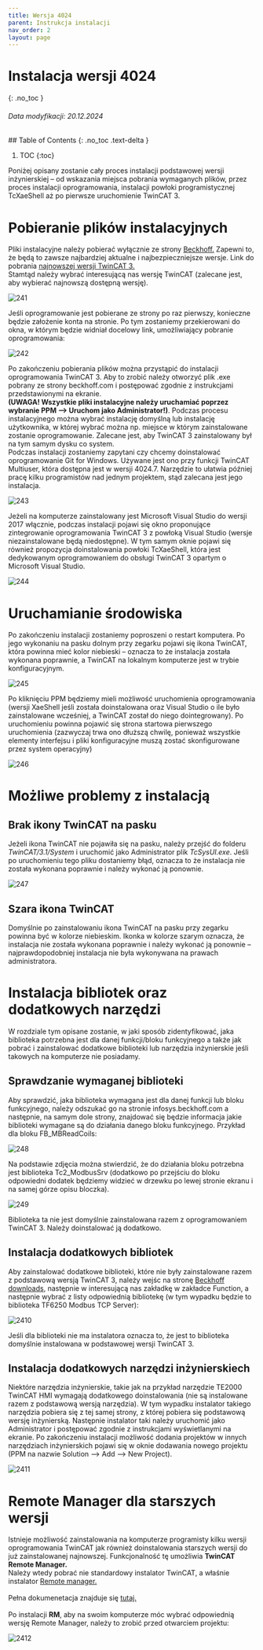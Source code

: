 ```yaml
---
title: Wersja 4024 
parent: Instrukcja instalacji 
nav_order: 2
layout: page
---
```



# Instalacja wersji 4024
{: .no_toc }
<h6> Data modyfikacji: 20.12.2024 </h6>
## Table of Contents
{: .no_toc .text-delta }

1. TOC
{:toc}

Poniżej opisany zostanie cały proces instalacji podstawowej wersji inżynierskiej – od wskazania miejsca pobrania wymaganych plików, przez proces instalacji oprogramowania, instalacji powłoki programistycznej TcXaeShell aż po pierwsze uruchomienie TwinCAT 3. 
# Pobieranie plików instalacyjnych 
Pliki instalacyjne należy pobierać wyłącznie ze strony [Beckhoff.](https://www.beckhoff.com/pl-pl/) Zapewni to, że będą to zawsze najbardziej aktualne i najbezpieczniejsze wersje. Link do pobrania [najnowszej wersji TwinCAT 3.](https://www.beckhoff.com/pl-pl/support/download-finder/software-and-tools/) 
<br>
Stamtąd należy wybrać interesującą nas wersję TwinCAT (zalecane jest, aby wybierać najnowszą dostępną wersję).

![241](https://ba-pl.github.io/wiki/assets/images/4024/241.png "241")

Jeśli oprogramowanie jest pobierane ze strony po raz pierwszy, konieczne będzie założenie konta na stronie. Po tym zostaniemy przekierowani do okna, w którym będzie widniał docelowy link, umożliwiający pobranie oprogramowania:

![242](https://ba-pl.github.io/wiki/assets/images/4024/242.png "242")

Po zakończeniu pobierania plików można przystąpić do instalacji oprogramowania TwinCAT 3. Aby to zrobić należy otworzyć plik .exe pobrany ze strony beckhoff.com i postępować zgodnie z instrukcjami przedstawionymi na ekranie.
<br>
**(UWAGA! Wszystkie pliki instalacyjne należy uruchamiać poprzez wybranie PPM --> Uruchom jako Administrator!)**. Podczas procesu instalacyjnego można wybrać instalację domyślną lub instalację użytkownika, w której wybrać można np. miejsce w którym zainstalowane zostanie oprogramowanie. Zalecane jest, aby TwinCAT 3 zainstalowany był na tym samym dysku co system.
<br>
Podczas instalacji zostaniemy zapytani czy chcemy doinstalować oprogramowanie Git for Windows. Używane jest ono przy funkcji TwinCAT Multiuser, która dostępna jest w wersji 4024.7. Narzędzie to ułatwia później pracę kilku programistów nad jednym projektem, stąd zalecana jest jego instalacja.

![243](https://ba-pl.github.io/wiki/assets/images/4024/243.png "243")

Jeżeli na komputerze zainstalowany jest Microsoft Visual Studio do wersji 2017 włącznie, podczas instalacji pojawi się okno proponujące zintegrowanie oprogramowania TwinCAT 3 z powłoką Visual Studio (wersje niezainstalowane będą niedostępne). W tym samym oknie pojawi się również propozycja doinstalowania powłoki TcXaeShell, która jest dedykowanym oprogramowaniem do obsługi TwinCAT 3 opartym o Microsoft Visual Studio.

![244](https://ba-pl.github.io/wiki/assets/images/4024/244.png "244")

# Uruchamianie środowiska 
Po zakończeniu instalacji zostaniemy poproszeni o restart komputera. Po jego wykonaniu na pasku dolnym przy zegarku pojawi się ikona TwinCAT, która powinna mieć kolor niebieski – oznacza to że instalacja została wykonana poprawnie, a TwinCAT na lokalnym komputerze jest w trybie konfiguracyjnym.

![245](https://ba-pl.github.io/wiki/assets/images/4024/245.png "245")

Po kliknięciu PPM będziemy mieli możliwość uruchomienia oprogramowania (wersji XaeShell jeśli została doinstalowana oraz Visual Studio o ile było zainstalowane wcześniej, a TwinCAT został do niego dointegrowany). Po uruchomieniu powinna pojawić się strona startowa pierwszego uruchomienia (zazwyczaj trwa ono dłuższą chwilę, ponieważ wszystkie elementy interfejsu i pliki konfiguracyjne muszą zostać skonfigurowane przez system operacyjny)

![246](https://ba-pl.github.io/wiki/assets/images/4024/246.png "246")

# Możliwe problemy z instalacją
## Brak ikony TwinCAT na pasku 
Jeżeli ikona TwinCAT nie pojawiła się na pasku, należy przejść do folderu *TwinCAT/3.1/System* i uruchomić jako Administrator plik *TcSysUI.exe*. Jeśli po uruchomieniu tego pliku dostaniemy błąd, oznacza to że instalacja nie została wykonana poprawnie i należy wykonać ją ponownie.

![247](https://ba-pl.github.io/wiki/assets/images/4024/247.png "247")

## Szara ikona TwinCAT
Domyślnie po zainstalowaniu ikona TwinCAT na pasku przy zegarku powinna być w kolorze niebieskim. Ikonka w kolorze szarym oznacza, że instalacja nie została wykonana poprawnie i należy wykonać ją ponownie – najprawdopodobniej instalacja nie była wykonywana na prawach administratora.
# Instalacja bibliotek oraz dodatkowych narzędzi 
W rozdziale tym opisane zostanie, w jaki sposób zidentyfikować, jaka biblioteka potrzebna jest dla danej funkcji/bloku funkcyjnego a także jak pobrać i zainstalować dodatkowe biblioteki lub narzędzia inżynierskie jeśli takowych na komputerze nie posiadamy.
## Sprawdzanie wymaganej biblioteki 
Aby sprawdzić, jaka biblioteka wymagana jest dla danej funkcji lub bloku funkcyjnego, należy odszukać go na stronie infosys.beckhoff.com a następnie, na samym dole strony, znajdować się będzie informacja jakie biblioteki wymagane są do działania danego bloku funkcyjnego. Przykład dla bloku FB_MBReadCoils:

![248](https://ba-pl.github.io/wiki/assets/images/4024/248.png "248")

Na podstawie zdjęcia można stwierdzić, że do działania bloku potrzebna jest biblioteka Tc2_ModbusSrv (dodatkowo po przejściu do bloku odpowiedni dodatek będziemy widzieć w drzewku po lewej stronie ekranu i na samej górze opisu bloczka).

![249](https://ba-pl.github.io/wiki/assets/images/4024/249.png "249")

Biblioteka ta nie jest domyślnie zainstalowana razem z oprogramowaniem TwinCAT 3. Należy doinstalować ją dodatkowo.
## Instalacja dodatkowych bibliotek 
Aby zainstalować dodatkowe biblioteki, które nie były zainstalowane razem z podstawową wersją TwinCAT 3, należy wejśc na stronę [Beckhoff downloads](https://beckhoff.pl/english/download/tc3-downloads.htm), następnie w interesującą nas zakładkę w zakładce Function, a następnie wybrać z listy odpowiednią bibliotekę (w tym wypadku będzie to biblioteka TF6250 Modbus TCP Server):

![2410](https://ba-pl.github.io/wiki/assets/images/4024/2410.png "2410")

Jeśli dla biblioteki nie ma instalatora oznacza to, że jest to biblioteka domyślnie instalowana w podstawowej wersji TwinCAT 3.
## Instalacja dodatkowych narzędzi inżynierskiech 
Niektóre narzędzia inżynierskie, takie jak na przykład narzędzie TE2000 TwinCAT HMI wymagają dodatkowego doinstalowania (nie są instalowane razem z podstawową wersją narzędzia). W tym wypadku instalator takiego narzędzia pobiera się z tej samej strony, z której pobiera się podstawową wersję inżynierską. Następnie instalator taki należy uruchomić jako Administrator i postępować zgodnie z instrukcjami wyświetlanymi na ekranie. Po zakończeniu instalacji możliwość dodania projektów w innych narzędziach inżynierskich pojawi się w oknie dodawania nowego projektu (PPM na nazwie Solution --> Add --> New Project).

![2411](https://ba-pl.github.io/wiki/assets/images/4024/2411.png "2411")

# Remote Manager dla starszych wersji 

Istnieje możliwość zainstalowania na komputerze programisty kilku wersji oprogramowania TwinCAT jak również doinstalowania starszych wersji do już zainstalowanej najnowszej. Funkcjonalność tę umożliwia **TwinCAT Remote Manager.**
<br>
Należy wtedy pobrać nie standardowy instalator TwinCAT, a właśnie instalator [Remote manager.](https://www.beckhoff.com/pl-pl/support/download-finder/search-result/?download_group=97028330)
<br>
<br>
Pełna dokumenetacja znajduje się [tutaj.](https://download.beckhoff.com/download/document/automation/twincat3/TC3_Remote_Manager_en.pdf)
<br>
<br>
Po instalacji **RM**, aby na swoim komputerze móc wybrać odpowiednią wersję Remote Manager, należy to zrobić przed otwarciem projektu:

![2412](https://ba-pl.github.io/wiki/assets/images/4024/2412.png "2412")

